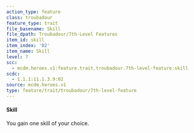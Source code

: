 ```yaml
---
action_type: feature
class: troubadour
feature_type: trait
file_basename: Skill
file_dpath: Troubadour/7th-Level Features
item_id: skill
item_index: '02'
item_name: Skill
level: 7
scc:
  - mcdm.heroes.v1:feature.trait.troubadour.7th-level-feature:skill
scdc:
  - 1.1.1:11.1.3.9:02
source: mcdm.heroes.v1
type: feature/trait/troubadour/7th-level-feature
---
```


#### Skill

You gain one skill of your choice.
